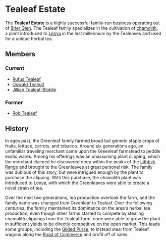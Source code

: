 # Tealeaf Estate

The **Tealeaf Estate** is a highly successful family-run business operating out of [Brier Glen](../../ch-2-people-of-mote/societies/esterfell-accord/brier-glen.md). The Tealeaf family specializes in the cultivation of [chamolith](../../ch-6-mote-treasures/chamolith.md), a plant introduced to [Lenya](../../ch-4-esterfell-gazetteer/lenya/lenya.md) in the last millennium by the Tealeaves and used for a unique herbal tea.

## Members

### Current

- [Rufus Tealeaf](members/rufus-tealeaf.md)
- [Oswald Tealeaf](members/oswald-tealeaf.md)
- [Jillian Tealeaf-Bibblin](members/jillian-tealeaf-bibblin.md)

### Former

- [Rob Tealeaf](../the-commune/members/rob-tealeaf.md)

## History

In ages past, the Greenleaf family farmed broad but generic staple crops of fruits, lettuce, carrots, and tobacco. Around six generations ago, an unfamiliar traveling merchant came upon the Greenleaf farmstead to peddle exotic wares. Among his offerings was an unassuming plant clipping, which the merchant claimed he discovered deep within the peaks of the [Lithbirk Range](../../ch-4-esterfell-gazetteer/yggru/lithbirk-range.md) and brought to the Greenleaves at great personal risk. The family was dubious of this story, but were intrigued enough by the plant to purchase the clipping. With this purchase, the chamolith plant was introduced to Lenya, with which the Greenleaves were able to create a novel strain of tea.

Over the next two generations, tea production overtook the farm, and the family name was changed from Greenleaf to Tealeaf. Over the following centuries, the family maintained its dominance on the area's herbal tea production; even though other farms started to compete by stealing chamolith clippings from the Tealeaf farm, none were able to grow the plant in sufficient yields to be directly competitive on the open market. This leads some groups, including the [Gilded Purse](../gilded-purse/gilded-purse.md), to instead steal from Tealeaf wagons along the [Road of Commerce](../../ch-2-people-of-mote/societies/esterfell-accord/road-of-commerce.md) and profit off of sales.
